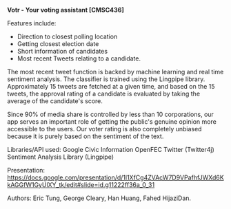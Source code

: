 **Votr - Your voting assistant [CMSC436]**

Features include: 
- Direction to closest polling location
- Getting closest election date
- Short information of candidates 
- Most recent Tweets relating to a candidate. 

The most recent tweet function is backed by machine learning and real time
sentiment analysis. The classifier is trained using the Lingpipe library. Approximately 15 tweets are fetched at a given time, and based on the 15 tweets, the approval rating of a candidate is evaluated by taking the average of the candidate's score. 

Since 90% of media share is controlled by less than 10 corporations, our app serves an important role of getting the public's genuine opinion more accessible to the users. Our voter rating is also completely unbiased because it is purely based on the sentiment of the text. 

Libraries/API used:
Google Civic Information
OpenFEC
Twitter (Twitter4j)
Sentiment Analysis Library (Lingpipe)


Presentation: https://docs.google.com/presentation/d/1l1XfCg4ZVAcW7D9VPafhfJWXd6KkAGGfW1GyUlXY_tk/edit#slide=id.g11222ff36a_0_31


Authors: Eric Tung, George Cleary, Han Huang, Fahed HijaziDan.

